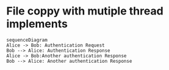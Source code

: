 # File coppy with mutiple thread implements


```mermaid
sequenceDiagram
Alice -> Bob: Authentication Request
Bob --> Alice: Authentication Response
Alice -> Bob:Another authentication Response
Bob --> Alice: Another authentication Response
```